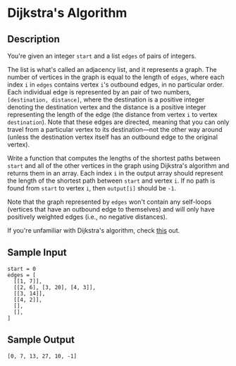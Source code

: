 # Dijkstra's Algorithm

## Description
You're given an integer `start` and a list `edges` of pairs of integers.

The list is what's called an adjacency list, and it represents a graph. The number of vertices in the graph is equal to the length of `edges`, where each index `i` in `edges` contains vertex `i`'s outbound edges, in no particular order. Each individual edge is represented by an pair of two numbers, `[destination, distance]`, where the destination is a positive integer denoting the destination vertex and the distance is a positive integer representing the length of the edge (the distance from vertex `i` to vertex `destination`). Note that these edges are directed, meaning that you can only travel from a particular vertex to its destination—not the other way around (unless the destination vertex itself has an outbound edge to the original vertex).

Write a function that computes the lengths of the shortest paths between `start` and all of the other vertices in the graph using Dijkstra's algorithm and returns them in an array. Each index `i` in the output array should represent the length of the shortest path between `start` and vertex `i`. If no path is found from `start` to vertex `i`, then `output[i]` should be `-1`.

Note that the graph represented by `edges` won't contain any self-loops (vertices that have an outbound edge to themselves) and will only have positively weighted edges (i.e., no negative distances).

If you're unfamiliar with Dijkstra's algorithm, check [this](https://en.wikipedia.org/wiki/Dijkstra%27s_algorithm) out.

## Sample Input
```
start = 0
edges = [
  [[1, 7]],
  [[2, 6], [3, 20], [4, 3]],
  [[3, 14]],
  [[4, 2]],
  [],
  [],
]
```

## Sample Output
```
[0, 7, 13, 27, 10, -1]
```